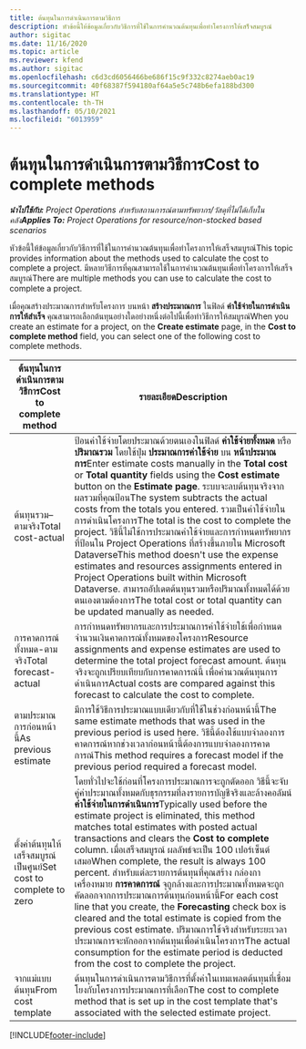 ```yaml
---
title: ต้นทุนในการดำเนินการตามวิธีการ
description: หัวข้อนี้ให้ข้อมูลเกี่ยวกับวิธีการที่ใช้ในการคำนวณต้นทุนเพื่อทำโครงการให้เสร็จสมบูรณ์
author: sigitac
ms.date: 11/16/2020
ms.topic: article
ms.reviewer: kfend
ms.author: sigitac
ms.openlocfilehash: c6d3cd6056466be686f15c9f332c8274aeb0ac19
ms.sourcegitcommit: 40f68387f594180af64a5e5c748b6efa188bd300
ms.translationtype: HT
ms.contentlocale: th-TH
ms.lasthandoff: 05/10/2021
ms.locfileid: "6013959"
---
```

# <a name="cost-to-complete-methods"></a><span data-ttu-id="cae7a-103">ต้นทุนในการดำเนินการตามวิธีการ</span><span class="sxs-lookup"><span data-stu-id="cae7a-103">Cost to complete methods</span></span>

<span data-ttu-id="cae7a-104">_**นำไปใช้กับ:** Project Operations สำหรับสถานการณ์ตามทรัพยากร/วัสดุที่ไม่ได้เก็บในคลัง_</span><span class="sxs-lookup"><span data-stu-id="cae7a-104">_**Applies To:** Project Operations for resource/non-stocked based scenarios_</span></span>

<span data-ttu-id="cae7a-105">หัวข้อนี้ให้ข้อมูลเกี่ยวกับวิธีการที่ใช้ในการคำนวณต้นทุนเพื่อทำโครงการให้เสร็จสมบูรณ์</span><span class="sxs-lookup"><span data-stu-id="cae7a-105">This topic provides information about the methods used to calculate the cost to complete a project.</span></span> <span data-ttu-id="cae7a-106">มีหลายวิธีการที่คุณสามารถใช้ในการคำนวณต้นทุนเพื่อทำโครงการให้เสร็จสมบูรณ์</span><span class="sxs-lookup"><span data-stu-id="cae7a-106">There are multiple methods you can use to calculate the cost to complete a project.</span></span> 

<span data-ttu-id="cae7a-107">เมื่อคุณสร้างประมาณการสำหรับโครงการ บนหน้า **สร้างประมาณการ** ในฟิลด์ **ค่าใช้จ่ายในการดำเนินการให้สำเร็จ** คุณสามารถเลือกต้นทุนอย่างใดอย่างหนึ่งต่อไปนี้เพื่อทำวิธีการให้สมบูรณ์</span><span class="sxs-lookup"><span data-stu-id="cae7a-107">When you create an estimate for a project, on the **Create estimate** page, in the **Cost to complete method** field, you can select one of the following cost to complete methods.</span></span>

| <span data-ttu-id="cae7a-108">ต้นทุนในการดำเนินการตามวิธีการ</span><span class="sxs-lookup"><span data-stu-id="cae7a-108">Cost to complete method</span></span>    | <span data-ttu-id="cae7a-109">รายละเอียด</span><span class="sxs-lookup"><span data-stu-id="cae7a-109">Description</span></span>                                                                                                                                                                                                                                                                                                                                                                                                                                                                                        |
|------------------------------|----------------------------------------------------------------------------------------------------------------------------------------------------------------------------------------------------------------------------------------------------------------------------------------------------------------------------------------------------------------------------------------------------------------------------------------------------------------------------------------------------|
| <span data-ttu-id="cae7a-110">ต้นทุนรวม–ตามจริง</span><span class="sxs-lookup"><span data-stu-id="cae7a-110">Total cost-actual</span></span>            | <span data-ttu-id="cae7a-111">ป้อนค่าใช้จ่ายโดยประมาณด้วยตนเองในฟิลด์ **ค่าใช้จ่ายทั้งหมด** หรือ **ปริมาณรวม** โดยใช้ปุ่ม **ประมาณการค่าใช้จ่าย** บน **หน้าประมาณการ**</span><span class="sxs-lookup"><span data-stu-id="cae7a-111">Enter estimate costs manually in the **Total cost** or **Total quantity** fields using the **Cost estimate** button on the **Estimate page**.</span></span> <span data-ttu-id="cae7a-112">ระบบจะลบต้นทุนจริงจากผลรวมที่คุณป้อน</span><span class="sxs-lookup"><span data-stu-id="cae7a-112">The system subtracts the actual costs from the totals you entered.</span></span> <span data-ttu-id="cae7a-113">รวมเป็นค่าใช้จ่ายในการดำเนินโครงการ</span><span class="sxs-lookup"><span data-stu-id="cae7a-113">The total is the cost to complete the project.</span></span> <span data-ttu-id="cae7a-114">วิธีนี้ไม่ใช้การประมาณค่าใช้จ่ายและการกำหนดทรัพยากรที่ป้อนใน Project Operations ที่สร้างขึ้นภายใน Microsoft Dataverse</span><span class="sxs-lookup"><span data-stu-id="cae7a-114">This method doesn't use the expense estimates and resources assignments entered in Project Operations built within Microsoft Dataverse.</span></span> <span data-ttu-id="cae7a-115">สามารถอัปเดตต้นทุนรวมหรือปริมาณทั้งหมดได้ด้วยตนเองตามต้องการ</span><span class="sxs-lookup"><span data-stu-id="cae7a-115">The total cost or total quantity can be updated manually as needed.</span></span>  |
| <span data-ttu-id="cae7a-116">การคาดการณ์ทั้งหมด-ตามจริง</span><span class="sxs-lookup"><span data-stu-id="cae7a-116">Total forecast-actual</span></span>        | <span data-ttu-id="cae7a-117">การกำหนดทรัพยากรและการประมาณการค่าใช้จ่ายใช้เพื่อกำหนดจำนวนเงินคาดการณ์ทั้งหมดของโครงการ</span><span class="sxs-lookup"><span data-stu-id="cae7a-117">Resource assignments and expense estimates are used to determine the total project forecast amount.</span></span> <span data-ttu-id="cae7a-118">ต้นทุนจริงจะถูกเปรียบเทียบกับการคาดการณ์นี้ เพื่อคำนวณต้นทุนการดำเนินการ</span><span class="sxs-lookup"><span data-stu-id="cae7a-118">Actual costs are compared against this forecast to calculate the cost to complete.</span></span>                                                                                                                                                                                                                                                                          |
| <span data-ttu-id="cae7a-119">ตามประมาณการก่อนหน้านี้</span><span class="sxs-lookup"><span data-stu-id="cae7a-119">As previous estimate</span></span>         | <span data-ttu-id="cae7a-120">มีการใช้วิธีการประมาณแบบเดียวกับที่ใช้ในช่วงก่อนหน้านี้</span><span class="sxs-lookup"><span data-stu-id="cae7a-120">The same estimate methods that was used in the previous period is used here.</span></span> <span data-ttu-id="cae7a-121">วิธีนี้ต้องใช้แบบจำลองการคาดการณ์หากช่วงเวลาก่อนหน้านี้ต้องการแบบจำลองการคาดการณ์</span><span class="sxs-lookup"><span data-stu-id="cae7a-121">This method requires a forecast model if the previous period required a forecast model.</span></span>                                                                                                                                                                                                                                                                                                                           |
| <span data-ttu-id="cae7a-122">ตั้งค่าต้นทุนให้เสร็จสมบูรณ์เป็นศูนย์</span><span class="sxs-lookup"><span data-stu-id="cae7a-122">Set cost to complete to zero</span></span> | <span data-ttu-id="cae7a-123">โดยทั่วไปจะใช้ก่อนที่โครงการประมาณการจะถูกตัดออก วิธีนี้จะจับคู่ค่าประมาณทั้งหมดกับธุรกรรมที่ลงรายการบัญชีจริงและล้างคอลัมน์ **ค่าใช้จ่ายในการดำเนินการ**</span><span class="sxs-lookup"><span data-stu-id="cae7a-123">Typically used before the estimate project is eliminated, this method matches total estimates with posted actual transactions and clears the **Cost to complete** column.</span></span> <span data-ttu-id="cae7a-124">เมื่อเสร็จสมบูรณ์ ผลลัพธ์จะเป็น 100 เปอร์เซ็นต์เสมอ</span><span class="sxs-lookup"><span data-stu-id="cae7a-124">When complete, the result is always 100 percent.</span></span> <span data-ttu-id="cae7a-125">สำหรับแต่ละรายการต้นทุนที่คุณสร้าง กล่องกาเครื่องหมาย **การคาดการณ์** จุถูกล้างและการประมาณทั้งหมดจะถูกคัดลอกจากการประมาณการต้นทุนก่อนหน้านี้</span><span class="sxs-lookup"><span data-stu-id="cae7a-125">For each cost line that you create, the **Forecasting** check box is cleared and the total estimate is copied from the previous cost estimate.</span></span> <span data-ttu-id="cae7a-126">ปริมาณการใช้จริงสำหรับระยะเวลาประมาณการจะหักออกจากต้นทุนเพื่อดำเนินโครงการ</span><span class="sxs-lookup"><span data-stu-id="cae7a-126">The actual consumption for the estimate period is deducted from the cost to complete the project.</span></span>              |
| <span data-ttu-id="cae7a-127">จากแม่แบบต้นทุน</span><span class="sxs-lookup"><span data-stu-id="cae7a-127">From cost template</span></span>           | <span data-ttu-id="cae7a-128">ต้นทุนในการดำเนินการตามวิธีการที่ตั้งค่าในเทมเพลตต้นทุนที่เชื่อมโยงกับโครงการประมาณการที่เลือก</span><span class="sxs-lookup"><span data-stu-id="cae7a-128">The cost to complete method that is set up in the cost template that's associated with the selected estimate project.</span></span>                                                                                                                                                                                                                                                                                                                                                                          |


[!INCLUDE[footer-include](../includes/footer-banner.md)]